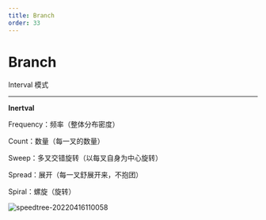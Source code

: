 ```yaml
---
title: Branch
order: 33
---
```


# Branch

Interval 模式

---

**Inertval**

Frequency：频率（整体分布密度）

Count：数量（每一叉的数量）

Sweep：多叉交错旋转（以每叉自身为中心旋转）

Spread：展开（每一叉舒展开来，不抱团）

Spiral：螺旋（旋转）

![speedtree-20220416110058](https://cdn.yuelili.com/docs/speedtree/SpeedTree-20220416110058.png)
